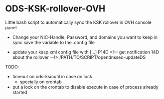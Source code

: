 ODS-KSK-rollover-OVH
====================

Little bash script to automatically sync the KSK rollover in OVH console panel

* Change your NIC-Handle, Password, and domains you want to keep in sync
  save the variable to the .config file

* update your kasp.xml config file with 
  <Enforcer>
     [...]
     <RolloverNotification>P14D</RolloverNotification>  <!-- get notification 14D about the rollover --!>
     <DelegationSignerSubmitCommand>/PATH/TO/SCRIPT/opendnssec-updateDS</DelegationSignerSubmitCommand>
  </Enforcer>


TODO:
 * timeout on ods-ksmutil in case on lock 
   + specially on crontab
 * put a lock on the crontab to disable execute in case of process already started
